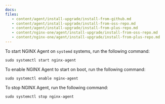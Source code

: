 ```yaml
---
docs:
files:
   - content/agent/install-upgrade/install-from-github.md
   - content/agent/install-upgrade/install-from-oss-repo.md
   - content/agent/install-upgrade/install-from-plus-repo.md
   - content/nginx-one/agent/install-upgrade/install-from-oss-repo.md
   - content/nginx-one/agent/install-upgrade/install-from-plus-repo.md
---
```


To start NGINX Agent on `systemd` systems, run the following command:

```shell
sudo systemctl start nginx-agent
```

To enable NGINX Agent to start on boot, run the following command:

```shell
sudo systemctl enable nginx-agent
```

To stop NGINX Agent, run the following command:

```shell
sudo systemctl stop nginx-agent
```